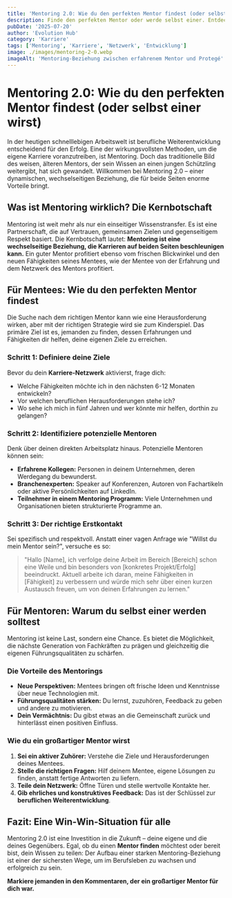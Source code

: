 ```yaml
---
title: 'Mentoring 2.0: Wie du den perfekten Mentor findest (oder selbst einer wirst).'
description: Finde den perfekten Mentor oder werde selbst einer. Entdecke Strategien für eine erfolgreiche Mentoring-Beziehung, die deine Karriere beflügelt.
pubDate: '2025-07-20'
author: 'Evolution Hub'
category: 'Karriere'
tags: ['Mentoring', 'Karriere', 'Netzwerk', 'Entwicklung']
image: ./images/mentoring-2-0.webp
imageAlt: 'Mentoring-Beziehung zwischen erfahrenem Mentor und Protegé'
---
```


# Mentoring 2.0: Wie du den perfekten Mentor findest (oder selbst einer wirst)

In der heutigen schnelllebigen Arbeitswelt ist berufliche Weiterentwicklung entscheidend für den Erfolg. Eine der wirkungsvollsten Methoden, um die eigene Karriere voranzutreiben, ist Mentoring. Doch das traditionelle Bild des weisen, älteren Mentors, der sein Wissen an einen jungen Schützling weitergibt, hat sich gewandelt. Willkommen bei Mentoring 2.0 – einer dynamischen, wechselseitigen Beziehung, die für beide Seiten enorme Vorteile bringt.

## Was ist Mentoring wirklich? Die Kernbotschaft

Mentoring ist weit mehr als nur ein einseitiger Wissenstransfer. Es ist eine Partnerschaft, die auf Vertrauen, gemeinsamen Zielen und gegenseitigem Respekt basiert. Die Kernbotschaft lautet: **Mentoring ist eine wechselseitige Beziehung, die Karrieren auf beiden Seiten beschleunigen kann.** Ein guter Mentor profitiert ebenso vom frischen Blickwinkel und den neuen Fähigkeiten seines Mentees, wie der Mentee von der Erfahrung und dem Netzwerk des Mentors profitiert.

## Für Mentees: Wie du den perfekten Mentor findest

Die Suche nach dem richtigen Mentor kann wie eine Herausforderung wirken, aber mit der richtigen Strategie wird sie zum Kinderspiel. Das primäre Ziel ist es, jemanden zu finden, dessen Erfahrungen und Fähigkeiten dir helfen, deine eigenen Ziele zu erreichen.

### Schritt 1: Definiere deine Ziele

Bevor du dein **Karriere-Netzwerk** aktivierst, frage dich:

- Welche Fähigkeiten möchte ich in den nächsten 6-12 Monaten entwickeln?
- Vor welchen beruflichen Herausforderungen stehe ich?
- Wo sehe ich mich in fünf Jahren und wer könnte mir helfen, dorthin zu gelangen?

### Schritt 2: Identifiziere potenzielle Mentoren

Denk über deinen direkten Arbeitsplatz hinaus. Potenzielle Mentoren können sein:

- **Erfahrene Kollegen:** Personen in deinem Unternehmen, deren Werdegang du bewunderst.
- **Branchenexperten:** Speaker auf Konferenzen, Autoren von Fachartikeln oder aktive Persönlichkeiten auf LinkedIn.
- **Teilnehmer in einem Mentoring Programm:** Viele Unternehmen und Organisationen bieten strukturierte Programme an.

### Schritt 3: Der richtige Erstkontakt

Sei spezifisch und respektvoll. Anstatt einer vagen Anfrage wie "Willst du mein Mentor sein?", versuche es so:

> "Hallo [Name], ich verfolge deine Arbeit im Bereich [Bereich] schon eine Weile und bin besonders von [konkretes Projekt/Erfolg] beeindruckt. Aktuell arbeite ich daran, meine Fähigkeiten in [Fähigkeit] zu verbessern und würde mich sehr über einen kurzen Austausch freuen, um von deinen Erfahrungen zu lernen."

## Für Mentoren: Warum du selbst einer werden solltest

Mentoring ist keine Last, sondern eine Chance. Es bietet die Möglichkeit, die nächste Generation von Fachkräften zu prägen und gleichzeitig die eigenen Führungsqualitäten zu schärfen.

### Die Vorteile des Mentorings

- **Neue Perspektiven:** Mentees bringen oft frische Ideen und Kenntnisse über neue Technologien mit.
- **Führungsqualitäten stärken:** Du lernst, zuzuhören, Feedback zu geben und andere zu motivieren.
- **Dein Vermächtnis:** Du gibst etwas an die Gemeinschaft zurück und hinterlässt einen positiven Einfluss.

### Wie du ein großartiger Mentor wirst

1. **Sei ein aktiver Zuhörer:** Verstehe die Ziele und Herausforderungen deines Mentees.
2. **Stelle die richtigen Fragen:** Hilf deinem Mentee, eigene Lösungen zu finden, anstatt fertige Antworten zu liefern.
3. **Teile dein Netzwerk:** Öffne Türen und stelle wertvolle Kontakte her.
4. **Gib ehrliches und konstruktives Feedback:** Das ist der Schlüssel zur **beruflichen Weiterentwicklung**.

## Fazit: Eine Win-Win-Situation für alle

Mentoring 2.0 ist eine Investition in die Zukunft – deine eigene und die deines Gegenübers. Egal, ob du einen **Mentor finden** möchtest oder bereit bist, dein Wissen zu teilen: Der Aufbau einer starken Mentoring-Beziehung ist einer der sichersten Wege, um im Berufsleben zu wachsen und erfolgreich zu sein.

**Markiere jemanden in den Kommentaren, der ein großartiger Mentor für dich war.**
